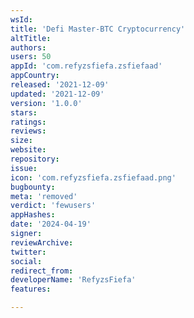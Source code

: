 ```yaml
---
wsId: 
title: 'Defi Master-BTC Cryptocurrency'
altTitle: 
authors: 
users: 50
appId: 'com.refyzsfiefa.zsfiefaad'
appCountry: 
released: '2021-12-09'
updated: '2021-12-09'
version: '1.0.0'
stars: 
ratings: 
reviews: 
size: 
website: 
repository: 
issue: 
icon: 'com.refyzsfiefa.zsfiefaad.png'
bugbounty: 
meta: 'removed'
verdict: 'fewusers'
appHashes: 
date: '2024-04-19'
signer: 
reviewArchive: 
twitter: 
social: 
redirect_from: 
developerName: 'RefyzsFiefa'
features: 

---
```


